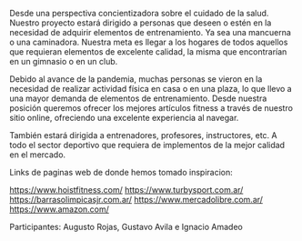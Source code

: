 Desde una perspectiva concientizadora sobre el cuidado de la salud. Nuestro proyecto estará dirigido a personas que deseen o estén en la necesidad de adquirir elementos de entrenamiento. Ya sea una mancuerna o una caminadora. Nuestra meta es llegar a los hogares de todos aquellos que requieran elementos de excelente calidad, la misma que encontrarían en un gimnasio o en un club. 

Debido al avance de la pandemia, muchas personas se vieron en la necesidad de realizar actividad física en casa o en una plaza, lo que llevo a una mayor demanda de elementos de entrenamiento. Desde nuestra posición queremos ofrecer los mejores artículos fitness a través de nuestro sitio online, ofreciendo una excelente experiencia al navegar. 

También estará dirigida a entrenadores, profesores, instructores, etc. A todo el sector deportivo que requiera de implementos de la mejor calidad en el mercado. 

Links de paginas web de donde hemos tomado inspiracion: 

https://www.hoistfitness.com/
https://www.turbysport.com.ar/
https://barrasolimpicasjr.com.ar/
https://www.mercadolibre.com.ar/
https://www.amazon.com/

Participantes: Augusto Rojas, Gustavo Avila e Ignacio Amadeo